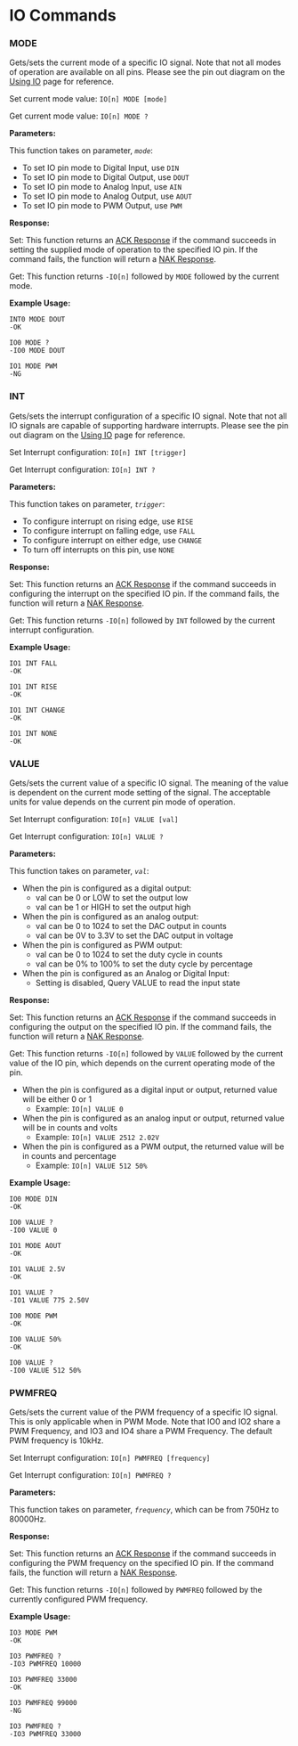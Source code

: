 # IO Commands

### MODE

Gets/sets the current mode of a specific IO signal. Note that not all modes of operation are available on all pins. Please see the pin out diagram on the [Using IO](https://support.binho.io/user-guide/using-the-device/using-io) page for reference.

Set current mode value: `IO[n] MODE [mode]`

Get current mode value: `IO[n] MODE ?`

**Parameters:**

This function takes on parameter, _`mode`_:

* To set IO pin mode to Digital Input, use `DIN`
* To set IO pin mode to Digital Output, use `DOUT`
* To set IO pin mode to Analog Input, use `AIN`
* To set IO pin mode to Analog Output, use `AOUT`
* To set IO pin mode to PWM Output, use `PWM`

**Response:**

Set: This function returns an [ACK Response](https://support.binho.io/user-guide/using-the-device/receiving-responses#ack-response) if the command succeeds in setting the supplied mode of operation to the specified IO pin. If the command fails, the function will return a [NAK Response](https://support.binho.io/user-guide/using-the-device/receiving-responses#nak-response).

Get: This function returns `-IO[n]` followed by `MODE` followed by the current mode.

**Example Usage:**

```text
INT0 MODE DOUT
-OK

IO0 MODE ?
-IO0 MODE DOUT

IO1 MODE PWM
-NG
```

### INT

Gets/sets the interrupt configuration of a specific IO signal. Note that not all IO signals are capable of supporting hardware interrupts. Please see the pin out diagram on the [Using IO](https://support.binho.io/user-guide/using-the-device/using-io) page for reference.

Set Interrupt configuration: `IO[n] INT [trigger]`

Get Interrupt configuration: `IO[n] INT ?`

**Parameters:**

This function takes on parameter, _`trigger`_:

* To configure interrupt on rising edge, use `RISE`
* To configure interrupt on falling edge, use `FALL`
* To configure interrupt on either edge, use `CHANGE`
* To turn off interrupts on this pin, use `NONE`

**Response:**

Set: This function returns an [ACK Response](https://support.binho.io/user-guide/using-the-device/receiving-responses#ack-response) if the command succeeds in configuring the interrupt on the specified IO pin. If the command fails, the function will return a [NAK Response](https://support.binho.io/user-guide/using-the-device/receiving-responses#nak-response).

Get: This function returns `-IO[n]` followed by `INT` followed by the current interrupt configuration.

**Example Usage:**

```text
IO1 INT FALL
-OK

IO1 INT RISE
-OK

IO1 INT CHANGE
-OK

IO1 INT NONE
-OK
```

### VALUE

Gets/sets the current value of a specific IO signal. The meaning of the value is dependent on the current mode setting of the signal. The acceptable units for value depends on the current pin mode of operation. 

Set Interrupt configuration: `IO[n] VALUE [val]`

Get Interrupt configuration: `IO[n] VALUE ?`

**Parameters:**

This function takes on parameter, _`val`_:

* When the pin is configured as a digital output:
  * val can be 0 or LOW to set the output low
  * val can be 1 or HIGH to set the output high
* When the pin is configured as an analog output:
  * val can be 0 to 1024 to set the DAC output in counts
  * val can be 0V to 3.3V to set the DAC output in voltage
* When the pin is configured as PWM output:
  * val can be 0 to 1024 to set the duty cycle in counts
  * val can be 0% to 100% to set the duty cycle by percentage
* When the pin is configured as an Analog or Digital Input:
  * Setting is disabled, Query VALUE to read the input state

**Response:**

Set: This function returns an [ACK Response](https://support.binho.io/user-guide/using-the-device/receiving-responses#ack-response) if the command succeeds in configuring the output on the specified IO pin. If the command fails, the function will return a [NAK Response](https://support.binho.io/user-guide/using-the-device/receiving-responses#nak-response).

Get: This function returns `-IO[n]` followed by `VALUE` followed by the current value of the IO pin, which depends on the current operating mode of the pin.

* When the pin is configured as a digital input or output, returned value will be either 0 or 1
  * Example: `IO[n] VALUE 0`
* When the pin is configured as an analog input or output, returned value will be in counts and volts
  * Example: `IO[n] VALUE 2512 2.02V`
* When the pin is configured as a PWM output, the returned value will be in counts and percentage
  * Example: `IO[n] VALUE 512 50%`

**Example Usage:**

```text
IO0 MODE DIN
-OK

IO0 VALUE ?
-IO0 VALUE 0

IO1 MODE AOUT
-OK

IO1 VALUE 2.5V
-OK

IO1 VALUE ?
-IO1 VALUE 775 2.50V

IO0 MODE PWM
-OK

IO0 VALUE 50%
-OK

IO0 VALUE ?
-IO0 VALUE 512 50%
```

### PWMFREQ

Gets/sets the current value of the PWM frequency of a specific IO signal. This is only applicable when in PWM Mode. Note that IO0 and IO2 share a PWM Frequency, and IO3 and IO4 share a PWM Frequency. The default PWM frequency is 10kHz.

Set Interrupt configuration: `IO[n] PWMFREQ [frequency]`

Get Interrupt configuration: `IO[n] PWMFREQ ?`

**Parameters:**

This function takes on parameter, _`frequency`_, which can be from 750Hz to 80000Hz.

**Response:**

Set: This function returns an [ACK Response](https://support.binho.io/user-guide/using-the-device/receiving-responses#ack-response) if the command succeeds in configuring the PWM frequency on the specified IO pin. If the command fails, the function will return a [NAK Response](https://support.binho.io/user-guide/using-the-device/receiving-responses#nak-response).

Get: This function returns `-IO[n]` followed by `PWMFREQ` followed by the currently configured PWM frequency.

**Example Usage:**

```text
IO3 MODE PWM
-OK

IO3 PWMFREQ ?
-IO3 PWMFREQ 10000

IO3 PWMFREQ 33000
-OK

IO3 PWMFREQ 99000
-NG

IO3 PWMFREQ ?
-IO3 PWMFREQ 33000
```

